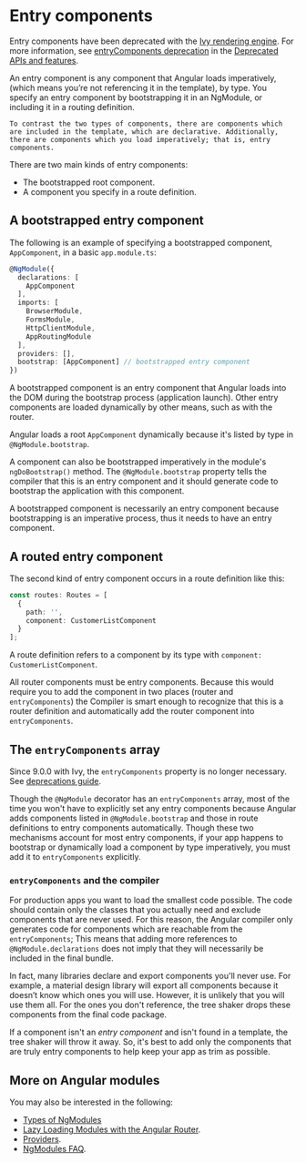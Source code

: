 # Entry components

<div class="alert is-helpful">

Entry components have been deprecated with the [Ivy rendering engine](https://angular.io/guide/ivy). 
For more information, see [entryComponents deprecation](https://angular.io/guide/deprecations#entrycomponents-and-analyze_for_entry_components-no-longer-required) in the [Deprecated APIs and features](https://angular.io/guide/deprecations).

</div>

An entry component is any component that Angular loads imperatively, (which means you’re not referencing it in the template), by type. You specify an entry component by bootstrapping it in an NgModule, or including it in a routing definition.

<div class="alert is-helpful">

    To contrast the two types of components, there are components which are included in the template, which are declarative. Additionally, there are components which you load imperatively; that is, entry components.

</div>


There are two main kinds of entry components:

* The bootstrapped root component.
* A component you specify in a route definition.


## A bootstrapped entry component


The following is an example of specifying a bootstrapped component,
`AppComponent`, in a basic `app.module.ts`:

```typescript
@NgModule({
  declarations: [
    AppComponent
  ],
  imports: [
    BrowserModule,
    FormsModule,
    HttpClientModule,
    AppRoutingModule
  ],
  providers: [],
  bootstrap: [AppComponent] // bootstrapped entry component
})
```

A bootstrapped component is an entry component
that Angular loads into the DOM during the bootstrap process (application launch).
Other entry components are loaded dynamically by other means, such as with the router.

Angular loads a root `AppComponent` dynamically because it's listed by type in `@NgModule.bootstrap`.

<div class="alert is-helpful">

A component can also be bootstrapped imperatively in the module's `ngDoBootstrap()` method.
The `@NgModule.bootstrap` property tells the compiler that this is an entry component and
it should generate code to bootstrap the application with this component.

</div>


A bootstrapped component is necessarily an entry component because bootstrapping is an imperative process, thus it needs to have an entry component.

## A routed entry component


The second kind of entry component occurs in a route definition like
this:

```typescript
const routes: Routes = [
  {
    path: '',
    component: CustomerListComponent
  }
];
```

A route definition refers to a component by its type with `component: CustomerListComponent`.

All router components must be entry components. Because this would require you to add the component in two places (router and `entryComponents`) the Compiler is smart enough to recognize that this is a router definition and automatically add the router component into `entryComponents`.


## The `entryComponents` array
<div class="alert is-helpful">

   Since 9.0.0 with Ivy, the `entryComponents` property is no longer necessary. See [deprecations guide](guide/deprecations#entryComponents).

</div>

Though the `@NgModule` decorator has an `entryComponents` array, most of the time
you won't have to explicitly set any entry components because Angular adds components listed in `@NgModule.bootstrap` and those in route definitions to entry components automatically. Though these two mechanisms account for most entry components, if your app happens to bootstrap or dynamically load a component by type imperatively,
you must add it to `entryComponents` explicitly.

### `entryComponents` and the compiler

For production apps you want to load the smallest code possible.
The code should contain only the classes that you actually need and
exclude components that are never used. For this reason, the Angular compiler only generates code for components which are reachable from the `entryComponents`; This means that adding more references to `@NgModule.declarations` does not imply that they will necessarily be included in the final bundle.

In fact, many libraries declare and export components you'll never use.
For example, a material design library will export all components because it doesn’t know which ones you will use. However, it is unlikely that you will use them all.
For the ones you don't reference, the tree shaker drops these components from the final code package.

If a component isn't an _entry component_ and isn't found in a template,
the tree shaker will throw it away. So, it's best to add only the components that are truly entry components to help keep your app
as trim as possible.


## More on Angular modules

You may also be interested in the following:
* [Types of NgModules](guide/module-types)
* [Lazy Loading Modules with the Angular Router](guide/lazy-loading-ngmodules).
* [Providers](guide/providers).
* [NgModules FAQ](guide/ngmodule-faq).
